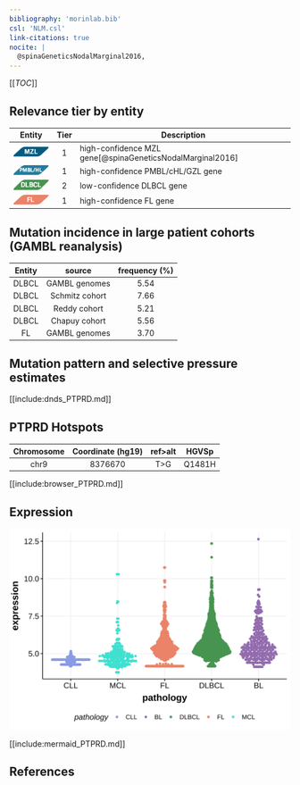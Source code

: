 ```yaml
---
bibliography: 'morinlab.bib'
csl: 'NLM.csl'
link-citations: true
nocite: |
  @spinaGeneticsNodalMarginal2016, 
---
```

[[_TOC_]]


## Relevance tier by entity

|Entity|Tier|Description               |
|:------:|:----:|--------------------------|
|![MZL](images/icons/MZL_tier1.png)|1|high-confidence MZL gene[@spinaGeneticsNodalMarginal2016]|
|![PMBL](images/icons/PMBL_tier1.png)|1|high-confidence PMBL/cHL/GZL gene|
|![DLBCL](images/icons/DLBCL_tier1.png) |2   |low-confidence DLBCL gene|
|![FL](images/icons/FL_tier1.png)    |1   |high-confidence FL gene   |

## Mutation incidence in large patient cohorts (GAMBL reanalysis)

|Entity|source        |frequency (%)|
|:------:|:--------------:|:-------------:|
|DLBCL |GAMBL genomes |5.54         |
|DLBCL |Schmitz cohort|7.66         |
|DLBCL |Reddy cohort  |5.21         |
|DLBCL |Chapuy cohort |5.56         |
|FL    |GAMBL genomes |3.70         |

## Mutation pattern and selective pressure estimates

[[include:dnds_PTPRD.md]]




## PTPRD Hotspots

| Chromosome |Coordinate (hg19) | ref>alt | HGVSp | 
 | :---:| :---: | :--: | :---: |
| chr9 | 8376670 | T>G | Q1481H |

[[include:browser_PTPRD.md]]

## Expression
![](images/gene_expression/PTPRD_by_pathology.svg)
<!-- ORIGIN: spinaGeneticsNodalMarginal2016b -->
<!-- MZL: spinaGeneticsNodalMarginal2016b -->

[[include:mermaid_PTPRD.md]]

## References

